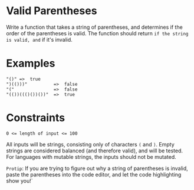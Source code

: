 # Valid Parentheses

Write a function that takes a string of parentheses, and determines if the order of the parentheses is valid. The function should return `if the string is valid, and` if it's invalid.

# Examples

```
"()" =>  true
")(()))"          =>  false
"("               =>  false
"(())((()())())"  =>  true
```

# Constraints

`0 <= length of input <= 100`

All inputs will be strings, consisting only of characters `(` and `)`.
Empty strings are considered balanced (and therefore valid), and will be tested.
For languages with mutable strings, the inputs should not be mutated.

`Protip`: If you are trying to figure out why a string of parentheses is invalid, paste the parentheses into the code editor, and let the code highlighting show you!`
